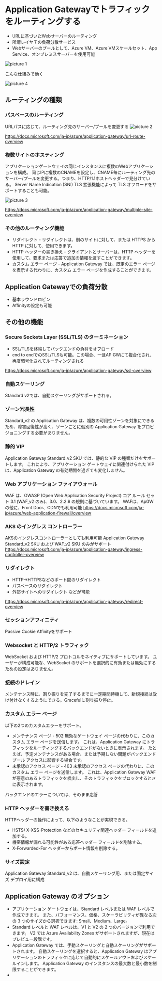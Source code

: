 # Application Gatewayでトラフィックをルーティングする

- URLに基づいたWebサーバーのルーティング
- 所謂レイヤ７の負荷分散サービス
- Webサーバーのプールとして、Azure VM、Azure VMスケールセット、App Service、オンプレミスサーバーを使用可能

![picture 1](images/5142bc569527972866472ebbe565805c796ed96ff9276cd6a1d693c40804612a.png)  

こんな仕組みで動く  

![picture 4](images/daed78a051464f440aef198117304c2d2a32022b81719c0268b5533043b88b76.png)  

## ルーティングの種類

### パスベースのルーティング

URLパスに応じて、ルーティング先のサーバー/プールを変更する
![picture 2](images/61f7f968064d128dc3012d97e2716a164c58983f8637ed3dcc507b0ca0bc71b0.png)  

https://docs.microsoft.com/ja-jp/azure/application-gateway/url-route-overview

### 複数サイトのホスティング

アプリケーションゲートウェイの同じインスタンスに複数のWebアプリケーションを構成。
同じIPに複数のCNAMEを設定し、CNAME毎にルーティング先のサーバー/プールを変更する。つまり、HTTP/1.1ホストヘッダーで見分けている。
Server Name Indication (SNI) TLS 拡張機能によって TLS オフロードをサポートすることも可能。

![picture 3](images/d7c053dcfeca738bf85b0802fdfdb218f13693bfbaac94eecc88db5d792a7d06.png)  

https://docs.microsoft.com/ja-jp/azure/application-gateway/multiple-site-overview

### その他のルーティング機能

- リダイレクト - リダイレクトは、別のサイトに対して、または HTTPS から HTTP に対して、使用できます。
- HTTP ヘッダーの書き換え - クライアントとサーバーは、HTTP ヘッダーを使用して、要求または応答で追加の情報を渡すことができます。
- カスタム エラー ページ - Application Gateway では、既定のエラー ページを表示する代わりに、カスタム エラー ページを作成することができます。

## Application Gatewayでの負荷分散

- 基本ラウンドロビン
- Affinityの設定も可能

## その他の機能

### Secure Sockets Layer (SSL/TLS) のターミネーション

- SSL/TLSを終端してバックエンドの負荷をオフロード
- end to endでのSSL/TLSも可能。この場合、一旦AP GWにて複合化され、再度暗号化されてルーティングされる

https://docs.microsoft.com/ja-jp/azure/application-gateway/ssl-overview

### 自動スケーリング

Standard v2では、自動スケーリングがサポートされる。

### ゾーン冗長性

Standard_v2 の Application Gateway は、複数の可用性ゾーンを対象にできるため、障害回復性が高く、ゾーンごとに個別の Application Gateway をプロビジョニングする必要がありません。

### 静的 VIP

Application Gateway Standard_v2 SKU では、静的な VIP の種類だけをサポートします。 これにより、アプリケーション ゲートウェイに関連付けられた VIP は、Application Gateway の有効期間を過ぎても変化しません。

### Web アプリケーション ファイアウォール

WAF は、OWASP (Open Web Application Security Project) コア ルール セット 3.1 (WAF_v2 のみ)、3.0、2.2.9 の規則に基づいています。
WAFは、ApGWの他に、Front Door、CDNでも利用可能
https://docs.microsoft.com/ja-jp/azure/web-application-firewall/overview

### AKS のイングレス コントローラー

AKSのイングレスコントローラーとしても利用可能
Application Gateway Standard_v2 SKU および WAF_v2 SKU のみがサポート
https://docs.microsoft.com/ja-jp/azure/application-gateway/ingress-controller-overview

### リダイレクト

- HTTP→HTTPSなどのポート間のリダイレクト
- パスベースのリダイレクト
- 外部サイトへのリダイレクト
などが可能

https://docs.microsoft.com/ja-jp/azure/application-gateway/redirect-overview

### セッションアフィニティ

Passive Cookie Affinityをサポート

### Websocket と HTTP/2 トラフィック

WebSocket および HTTP/2 プロトコルをネイティブにサポートしています。 ユーザーが構成可能な、WebSocket のサポートを選択的に有効または無効にするための設定はありません。

### 接続のドレイン

メンテナンス時に、割り振りを完了するまでに一定期間待機して、新規接続は受け付けなくするようにできる。Gracefulに割り振り停止。

### カスタム エラー ページ

以下の2つのカスタムエラーをサポート。

- メンテナンス ページ - 502 無効なゲートウェイ ページの代わりに、このカスタム エラー ページを送信します。 これは、Application Gateway にトラフィックをルーティングするバックエンドがないときに表示されます。 たとえば、予定メンテナンスがある場合、または予期しない問題がバックエンド プール アクセスに影響する場合です。
- 未承認のアクセス ページ - 403 未承認のアクセス ページの代わりに、このカスタム エラー ページを送信します。 これは、Application Gateway WAF が悪意のあるトラフィックを検出し、そのトラフィックをブロックするときに表示されます。

バックエンドのエラーについては、そのまま応答

### HTTP ヘッダーを書き換える

HTTPヘッダーの操作によって、以下のようなことが実現できる。

- HSTS/ X-XSS-Protection などのセキュリティ関連ヘッダー フィールドを追加する。
- 機密情報が漏れる可能性がある応答ヘッダー フィールドを削除する。
- X-Forwarded-For ヘッダーからポート情報を削除する。

### サイズ設定

Application Gateway Standard_v2 は、自動スケーリング用、または固定サイズ デプロイ用に構成


## Application Gateway のオプション

- アプリケーション ゲートウェイは、Standard レベルまたは WAF レベルで作成できます。 また、パフォーマンス、価格、スケーラビリティが異なる次の 3 つのサイズから選択できます: Small、Medium、Large。
- Standard レベルと WAF レベルは、V1 と V2 の 2 つのバージョンで利用できます。 V2 では Azure Availability Zones がサポートされますが、現在はプレビュー段階です。
- Application Gateway では、手動スケーリングと自動スケーリングがサポートされます。 自動スケーリングを選択すると、Application Gateway はアプリケーションのトラフィックに応じて自動的にスケールアウトおよびスケールインします。 Application Gateway のインスタンスの最大数と最小数を制限することができます。
- 